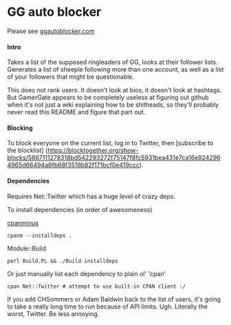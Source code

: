 # GG auto blocker

Please see [ggautoblocker.com](http://ggautoblocker.com)

#### Intro

Takes a list of the supposed ringleaders of GG, looks at their follower lists. Generates a list of sheeple following more than one account, as well as a list of your followers that might be questionable.

This does not rank users. It doesn't look at bios, it doesn't look at hashtags. But GamerGate appears to be completely useless at figuring out github when it's not just a wiki explaining how to be shitheads, so they'll probably never read this README and figure that part out.

#### Blocking

To block everyone on the current list, log in to Twitter, then [subscribe to the blocklist] (https://blocktogether.org/show-blocks/5867111278318bd542293272f75147f8fc5931bea431e7ca16e9242964965d66494a6fb68f3518b82f171bcf0e419ccc).

#### Dependencies

Requires Net::Twitter which has a huge level of crazy deps.

To install dependencies (in order of awesomeness)

[cpanminus](https://cpanmin.us)

	cpanm --installdeps .

Module::Build

	perl Build.PL && ./Build installdeps

Or just manually list each dependency to plain ol' 'cpan'

	cpan Net::Twitter # attempt to use built-in CPAN client :/

If you add CHSommers or Adam Baldwin back to the list of users, it's going to take a really long time to run because of API limits. Ugh. Literally the worst, Twitter. Be less annoying.

